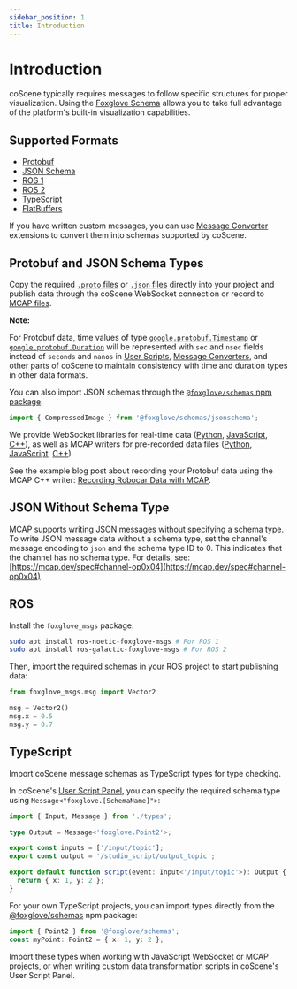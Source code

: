 ```yaml
---
sidebar_position: 1
title: Introduction
---
```


# Introduction

coScene typically requires messages to follow specific structures for proper visualization. Using the [Foxglove Schema](https://github.com/foxglove/foxglove-sdk) allows you to take full advantage of the platform's built-in visualization capabilities.

## Supported Formats

- [Protobuf](https://github.com/foxglove/foxglove-sdk/tree/main/schemas/proto/foxglove)
- [JSON Schema](https://github.com/foxglove/foxglove-sdk/tree/main/schemas/jsonschema)
- [ROS 1](https://github.com/foxglove/foxglove-sdk/tree/main/schemas/ros1)
- [ROS 2](https://github.com/foxglove/foxglove-sdk/tree/main/schemas/ros2)
- [TypeScript](https://github.com/foxglove/foxglove-sdk/tree/main/typescript/schemas/src/types)
- [FlatBuffers](https://github.com/foxglove/foxglove-sdk/tree/main/schemas/flatbuffer)

If you have written custom messages, you can use [Message Converter](/viz/extensions/guides/message-converters) extensions to convert them into schemas supported by coScene.

## Protobuf and JSON Schema Types

Copy the required [`.proto` files](https://github.com/foxglove/foxglove-sdk/tree/main/schemas/proto/foxglove) or [`.json` files](https://github.com/foxglove/foxglove-sdk/tree/main/schemas/jsonschema) directly into your project and publish data through the coScene WebSocket connection or record to [MCAP files](https://mcap.dev/).

**Note:**

For Protobuf data, time values of type [`google.protobuf.Timestamp`](https://protobuf.dev/reference/protobuf/google.protobuf/#timestamp) or [`google.protobuf.Duration`](https://protobuf.dev/reference/protobuf/google.protobuf/#duration) will be represented with `sec` and `nsec` fields instead of `seconds` and `nanos` in [User Scripts](/), [Message Converters](/), and other parts of coScene to maintain consistency with time and duration types in other data formats.

You can also import JSON schemas through the [`@foxglove/schemas` npm package](https://www.npmjs.com/package/@foxglove/schemas):

```typescript
import { CompressedImage } from '@foxglove/schemas/jsonschema';
```

We provide WebSocket libraries for real-time data ([Python](https://github.com/foxglove/ws-protocol/tree/main/python), [JavaScript](https://github.com/foxglove/ws-protocol/tree/main/typescript/ws-protocol-examples), [C++](https://github.com/foxglove/ws-protocol/tree/main/cpp)), as well as MCAP writers for pre-recorded data files ([Python](https://github.com/foxglove/mcap/tree/main/python), [JavaScript](https://github.com/foxglove/mcap/tree/main/typescript), [C++](https://github.com/foxglove/mcap/tree/main/cpp)).

See the example blog post about recording your Protobuf data using the MCAP C++ writer: [Recording Robocar Data with MCAP](https://foxglove.dev/blog/recording-robocar-data-with-mcap).

## JSON Without Schema Type

MCAP supports writing JSON messages without specifying a schema type. To write JSON message data without a schema type, set the channel's message encoding to `json` and the schema type ID to 0. This indicates that the channel has no schema type. For details, see: [https://mcap.dev/spec#channel-op0x04](https://mcap.dev/spec#channel-op0x04)

## ROS

Install the `foxglove_msgs` package:

```bash
sudo apt install ros-noetic-foxglove-msgs # For ROS 1
sudo apt install ros-galactic-foxglove-msgs # For ROS 2
```

Then, import the required schemas in your ROS project to start publishing data:

```python
from foxglove_msgs.msg import Vector2

msg = Vector2()
msg.x = 0.5
msg.y = 0.7
```

## TypeScript

Import coScene message schemas as TypeScript types for type checking.

In coScene's [User Script Panel](/), you can specify the required schema type using `Message<"foxglove.[SchemaName]">`:

```typescript
import { Input, Message } from './types';

type Output = Message<'foxglove.Point2'>;

export const inputs = ['/input/topic'];
export const output = '/studio_script/output_topic';

export default function script(event: Input<'/input/topic'>): Output {
  return { x: 1, y: 2 };
}
```

For your own TypeScript projects, you can import types directly from the [@foxglove/schemas](https://www.npmjs.com/package/@foxglove/schemas) npm package:

```typescript
import { Point2 } from '@foxglove/schemas';
const myPoint: Point2 = { x: 1, y: 2 };
```

Import these types when working with JavaScript WebSocket or MCAP projects, or when writing custom data transformation scripts in coScene's User Script Panel.
